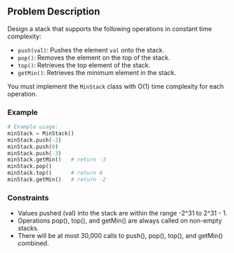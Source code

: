 ## Problem Description

Design a stack that supports the following operations in constant time complexity:

- `push(val)`: Pushes the element `val` onto the stack.
- `pop()`: Removes the element on the top of the stack.
- `top()`: Retrieves the top element of the stack.
- `getMin()`: Retrieves the minimum element in the stack.

You must implement the `MinStack` class with O(1) time complexity for each operation.

### Example

```python
# Example usage:
minStack = MinStack()
minStack.push(-2)
minStack.push(0)
minStack.push(-3)
minStack.getMin()   # return -3
minStack.pop()
minStack.top()      # return 0
minStack.getMin()   # return -2
```

### Constraints

- Values pushed (val) into the stack are within the range -2^31 to 2^31 - 1.
- Operations pop(), top(), and getMin() are always called on non-empty stacks.
- There will be at most 30,000 calls to push(), pop(), top(), and getMin() combined.
